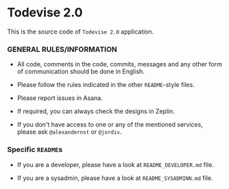 Todevise 2.0
================================

This is the source code of `Todevise 2.0` application.

### GENERAL RULES/INFORMATION

* All code, comments in the code, commits, messages and any other form of
communication should be done in English.

* Please follow the rules indicated in the other `README`-style  files.

* Please report issues in Asana.

* If required, you can always check the designs in Zeplin.

* If you don't have access to one or any of the mentioned services, please ask
`@alexandernst` or `@jordiv`.

### Specific `README`s

* If you are a developer, please have a look at `README_DEVELOPER.md` file.

* If you are a sysadmin, please have a look at `README_SYSADMINN.md` file.
